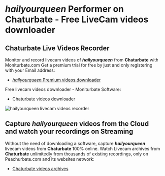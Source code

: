 # _hailyourqueen_ Performer on Chaturbate - Free LiveCam videos downloader

## Chaturbate Live Videos Recorder

Monitor and record livecam videos of **_hailyourqueen_** from **Chaturbate** with Moniturbate.com
Get a premium trial for free by just and only registering with your Email address:
* [_hailyourqueen_ Premium videos downloader](https://moniturbate.com/request-demo-licence-key.html)

Free livecam videos downloader - Moniturbate Software:
* [Chaturbate videos downloader](https://moniturbate.com/moniturbate-download-software.html)

![_hailyourqueen_ livecam videos recorder](https://peachurnet.com/templates/moniturbate-software.png)


## Capture _hailyourqueen_ videos from the Cloud and watch your recordings on Streaming

Without the need of downloading a software, capture **_hailyourqueen_** livecam videos from **Chaturbate** 100% online.
Watch Livecam archives from **Chaturbate** unlimitedly from thousands of existing recordings, only on Peachurbate.com and its websites network:
* [Chaturbate videos archives](https://peachurnet.com/)